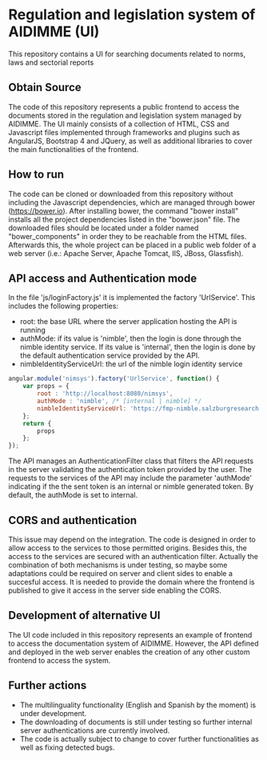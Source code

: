 # Regulation and legislation system of AIDIMME (UI)
This repository contains a UI for searching documents related to norms, laws and sectorial reports

## Obtain Source
The code of this repository represents a public frontend to access the documents stored in the regulation and legislation system managed by AIDIMME. The UI mainly consists of a collection of HTML, CSS and Javascript files implemented through frameworks and plugins such as AngularJS, Bootstrap 4 and JQuery, as well as additional libraries to cover the main functionalities of the frontend.

## How to run
The code can be cloned or downloaded from this repository without including the Javascript dependencies, which are managed through bower (https://bower.io). After installing bower, the command "bower install" installs all the project dependencies listed in the "bower.json" file. The downloaded files should be located under a folder named "bower_components" in order they to be reachable from the HTML files. Afterwards this, the whole project can be placed in a public web folder of a web server (i.e.: Apache Server, Apache Tomcat, IIS, JBoss, Glassfish).

## API access and Authentication mode
In the file 'js/loginFactory.js' it is implemented the factory 'UrlService'. This includes the following properties:
* root: the base URL where the server application hosting the API is running
* authMode: if its value is 'nimble', then the login is done through the nimble identity service. If its value is 'internal', then the login is done by the default authentication service provided by the API.
* nimbleIdentityServiceUrl: the url of the nimble login identity service

```javascript
angular.module('nimsys').factory('UrlService', function() {
	var props = {
		root : 'http://localhost:8080/nimsys',
		authMode : 'nimble', /* [internal | nimble] */
		nimbleIdentityServiceUrl: 'https://fmp-nimble.salzburgresearch.at/api/identity/login'
	};
	return {
		props
	};
});
```

The API manages an AuthenticationFilter class that filters the API requests in the server validating the authentication token provided by the user. The requests to the services of the API may include the parameter 'authMode' indicating if the the sent token is an internal or nimble generated token. By default, the authMode is set to internal.

## CORS and authentication
This issue may depend on the integration. The code is designed in order to allow access to the services to those permitted origins. Besides this, the access to the services are secured with an authentication filter. Actually the combination of both mechanisms is under testing, so maybe some adaptations could be required on server and client sides to enable a succesful access. It is needed to provide the domain where the frontend is published to give it access in the server side enabling the CORS.


## Development of alternative UI
The UI code included in this repository represents an example of frontend to access the documentation system of AIDIMME. However, the API defined and deployed in the web server enables the creation of any other custom frontend to access the system.

## Further actions
- The multilinguality functionality (English and Spanish by the moment) is under development.
- The downloading of documents is still under testing so further internal server authentications are currently involved.
- The code is actually subject to change to cover further functionalities as well as fixing detected bugs.
